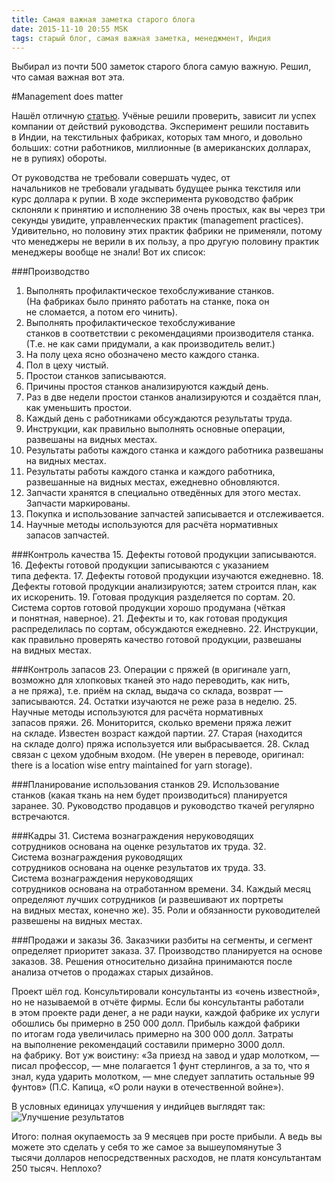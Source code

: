 ```yaml
---
title: Самая важная заметка старого блога
date: 2015-11-10 20:55 MSK
tags: старый блог, самая важная заметка, менеджмент, Индия 
---
```


Выбирал из почти 500 заметок старого блога самую важную. Решил, что самая важная вот эта.

#Management does matter	

Нашёл отличную [статью](http://qje.oxfordjournals.org/content/128/1/1.full.pdf+html). Учёные решили проверить, зависит ли успех компании от действий руководства. Эксперимент решили поставить в Индии, на текстильных фабриках, которых там много, и довольно больших: сотни работников, миллионные (в американских долларах, не в рупиях) обороты. 

От руководства не требовали совершать чудес, от начальников не требовали угадывать будущее рынка текстиля или курс доллара к рупии. В ходе эксперимента руководство фабрик склоняли к принятию и исполнению 38 очень простых, как вы через три секунды увидите, управленческих практик (management practices). Удивительно, но половину этих практик фабрики не применяли, потому что менеджеры не верили в их пользу, а про другую половину практик менеджеры вообще не знали! Вот их список:

###Производство
1. Выполнять профилактическое техобcлуживание станков. (На фабриках было принято работать на станке, пока он не сломается, а потом его чинить).
2. Выполнять профилактическое техобcлуживание станков в соответствии с рекомендациями производителя станка. (Т.е. не как сами придумали, а как производитель велит.)
3. На полу цеха ясно обозначено место каждого станка. 
4. Пол в цеху чистый.
5. Простои станков записываются.
6. Причины простоя станков анализируются каждый день.
7. Раз в две недели простои станков анализируются и создаётся план, как уменьшить простои.
8. Каждый день с работниками обсуждаются результаты труда.
9. Инструкции, как правильно выполнять основные операции, развешаны на видных местах.
10. Результаты работы каждого станка и каждого работника развешаны на видных местах.
11. Результаты работы каждого станка и каждого работника, развешанные на видных местах, ежедневно обновляются.
12. Запчасти хранятся в специально отведённых для этого местах. Запчасти маркированы.
13. Покупка и использование запчастей записывается и отслеживается.
14. Научные методы используются для расчёта нормативных запасов запчастей.

###Контроль качества
15. Дефекты готовой продукции записываются.
16. Дефекты готовой продукции записываются с указанием типа дефекта.
17. Дефекты готовой продукции изучаются ежедневно.
18. Дефекты готовой продукции анализируются; затем строится план, как их искоренить.
19. Готовая продукция разделяется по сортам.
20. Система сортов готовой продукции хорошо продумана (чёткая и понятная, наверное).
21. Дефекты и то, как готовая продукция распределилась по сортам, обсуждаются ежедневно.
22. Инструкции, как правильно проверять качество готовой продукции, развешаны на видных местах.

###Контроль запасов
23. Операции с пряжей (в оригинале yarn, возможно для хлопковых тканей это надо переводить, как нить, а не пряжа), т.е. приём на склад, выдача со склада, возврат — записываются.
24. Остатки изучаются не реже раза в неделю.
25. Научные методы используются для расчёта нормативных запасов пряжи.
26. Мониторится, сколько времени пряжа лежит на складе. Известен возраст каждой партии. 
27. Старая (находится на складе долго) пряжа используется или выбрасывается.
28. Склад связан с цехом удобным входом. (Не уверен в переводе, оригинал: there is a location wise entry maintained for yarn storage). 

###Планирование использования станков
29. Использование станков (какая ткань на нем будет производиться) планируется заранее.
30. Руководство продавцов и руководство ткачей регулярно встречаются.

###Кадры
31. Система вознаграждения неруководящих сотрудников основана на оценке результатов их труда. 
32. Система вознаграждения руководящих сотрудников основана на оценке результатов их труда.
33. Система вознаграждения неруководящих сотрудников основана на отработанном времени.
34. Каждый месяц определяют лучших сотрудников (и развешивают их портреты на видных местах, конечно же).
35. Роли и обязанности руководителей развешены на видных местах.

###Продажи и заказы
36. Заказчики разбиты на сегменты, и сегмент определяет приоритет заказа.
37. Производство планируется на основе заказов. 
38. Решения относительно дизайна принимаются после анализа отчетов о продажах старых дизайнов.

Проект шёл год. Консультировали консультанты из «очень известной», но не называемой в отчёте фирмы. Если бы консультанты работали в этом проекте ради денег, а не ради науки, каждой фабрике их услуги обошлись бы примерно в 250 000 долл. Прибыль каждой фабрики по итогам года увеличилась примерно на 300 000 долл. Затраты на выполнение рекомендаций составили примерно 3000 долл. на фабрику. Вот уж воистину: «За приезд на завод и удар молотком, — писал профессор, — мне полагается 1 фунт стерлингов, а за то, что я знал, куда ударить молотком, — мне следует заплатить остальные 99 фунтов» (П.С. Капица, «О роли науки в отечественной войне»). 

В условных единицах улучшения у индийцев выглядят так: 
![Улучшение результатов](dmm.jpg)

Итого: полная окупаемость за 9 месяцев при росте прибыли. А ведь вы можете это сделать у себя то же самое за вышеупомянутые 3 тысячи долларов непосредственных расходов, не платя консультантам 250 тысяч. Неплохо?
